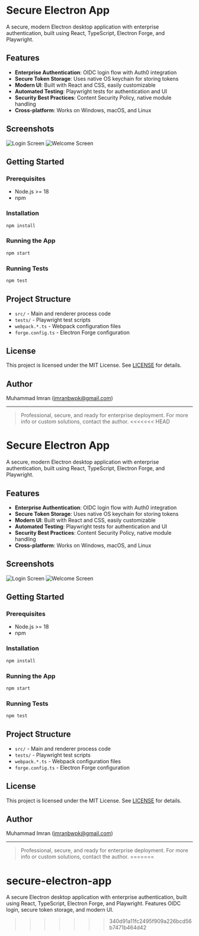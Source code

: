 # Secure Electron App

A secure, modern Electron desktop application with enterprise authentication, built using React, TypeScript, Electron Forge, and Playwright.
## Features
- **Enterprise Authentication**: OIDC login flow with Auth0 integration
- **Secure Token Storage**: Uses native OS keychain for storing tokens
- **Modern UI**: Built with React and CSS, easily customizable
- **Automated Testing**: Playwright tests for authentication and UI
- **Security Best Practices**: Content Security Policy, native module handling
- **Cross-platform**: Works on Windows, macOS, and Linux
## Screenshots
![Login Screen](screenshots/login.png)
![Welcome Screen](screenshots/welcome.png)
## Getting Started

### Prerequisites
 - Node.js >= 18
 - npm
### Installation
```bash
npm install
```
### Running the App
```bash
npm start
```
### Running Tests
```bash
npm test
```
## Project Structure
- `src/` - Main and renderer process code
- `tests/` - Playwright test scripts
- `webpack.*.ts` - Webpack configuration files
- `forge.config.ts` - Electron Forge configuration

## License
This project is licensed under the MIT License. See [LICENSE](LICENSE) for details.
## Author
Muhammad Imran ([imranbwpk@gmail.com](mailto:imranbwpk@gmail.com))

---

> Professional, secure, and ready for enterprise deployment. For more info or custom solutions, contact the author.
<<<<<<< HEAD
# Secure Electron App

A secure, modern Electron desktop application with enterprise authentication, built using React, TypeScript, Electron Forge, and Playwright.

## Features
- **Enterprise Authentication**: OIDC login flow with Auth0 integration
- **Secure Token Storage**: Uses native OS keychain for storing tokens
- **Modern UI**: Built with React and CSS, easily customizable
- **Automated Testing**: Playwright tests for authentication and UI
- **Security Best Practices**: Content Security Policy, native module handling
- **Cross-platform**: Works on Windows, macOS, and Linux

## Screenshots
![Login Screen](screenshots/login.png)
![Welcome Screen](screenshots/welcome.png)

## Getting Started

### Prerequisites
- Node.js >= 18
- npm

### Installation
```bash
npm install
```

### Running the App
```bash
npm start
```

### Running Tests
```bash
npm test
```

## Project Structure
- `src/` - Main and renderer process code
- `tests/` - Playwright test scripts
- `webpack.*.ts` - Webpack configuration files
- `forge.config.ts` - Electron Forge configuration

## License
This project is licensed under the MIT License. See [LICENSE](LICENSE) for details.

## Author
Muhammad Imran ([imranbwpk@gmail.com](mailto:imranbwpk@gmail.com))

---

> Professional, secure, and ready for enterprise deployment. For more info or custom solutions, contact the author.
=======
# secure-electron-app
A secure Electron desktop application with enterprise authentication, built using React, TypeScript, Electron Forge, and Playwright. Features OIDC login, secure token storage, and modern UI.
>>>>>>> 340d91a11fc2495f909a226bcd56b7471b464d42
